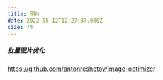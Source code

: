 ```yaml
---
title: 图片
date: 2022-05-12T12:27:37.000Z
size: 74
---
```

##### 批量图片优化

https://github.com/antonreshetov/image-optimizer
